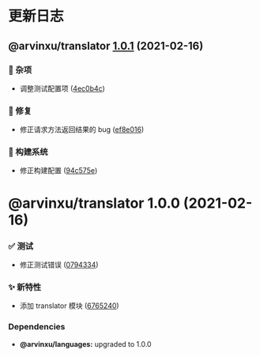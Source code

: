 # 更新日志

## @arvinxu/translator [1.0.1](https://github.com/arvinxx/translator/compare/@arvinxu/translator@1.0.0...@arvinxu/translator@1.0.1) (2021-02-16)


### 🎫 杂项

* 调整测试配置项 ([4ec0b4c](https://github.com/arvinxx/translator/commit/4ec0b4c))


### 🐛 修复

* 修正请求方法返回结果的 bug ([ef8e016](https://github.com/arvinxx/translator/commit/ef8e016))


### 👷 构建系统

* 修正构建配置 ([94c575e](https://github.com/arvinxx/translator/commit/94c575e))

# @arvinxu/translator 1.0.0 (2021-02-16)


### ✅ 测试

* 修正测试错误 ([0794334](https://github.com/arvinxx/translator/commit/0794334))


### ✨ 新特性

* 添加 translator 模块 ([6765240](https://github.com/arvinxx/translator/commit/6765240))





### Dependencies

* **@arvinxu/languages:** upgraded to 1.0.0
